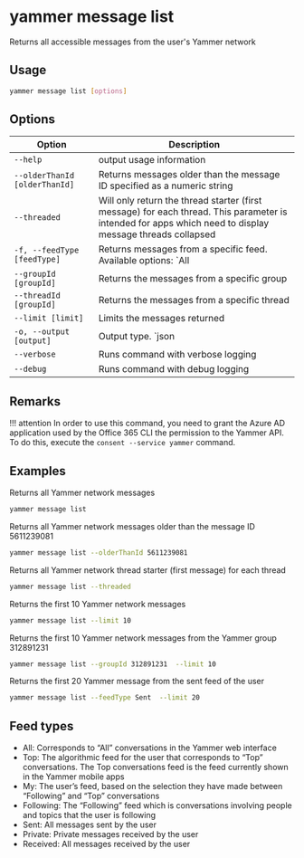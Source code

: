# yammer message list

Returns all accessible messages from the user's Yammer network

## Usage

```sh
yammer message list [options]
```

## Options

Option|Description
------|-----------
`--help`|output usage information
`--olderThanId [olderThanId]`|Returns messages older than the message ID specified as a numeric string
`--threaded`|Will only return the thread starter (first message) for each thread. This parameter is intended for apps which need to display message threads collapsed
`-f, --feedType [feedType]`|Returns messages from a specific feed. Available options: `All|Top|My|Following|Sent|Private|Received`. Default `All`
`--groupId [groupId]`|Returns the messages from a specific group
`--threadId [groupId]`|Returns the messages from a specific thread
`--limit [limit]`|Limits the messages returned
`-o, --output [output]`|Output type. `json|text`. Default `text`
`--verbose`|Runs command with verbose logging
`--debug`|Runs command with debug logging

## Remarks

!!! attention
    In order to use this command, you need to grant the Azure AD application used by the Office 365 CLI the permission to the Yammer API. To do this, execute the `consent --service yammer` command.

## Examples

Returns all Yammer network messages

```sh
yammer message list
```

Returns all Yammer network messages older than the message ID 5611239081

```sh
yammer message list --olderThanId 5611239081
```

Returns all Yammer network thread starter (first message) for each thread

```sh
yammer message list --threaded
```

Returns the first 10 Yammer network messages

```sh
yammer message list --limit 10
```

Returns the first 10 Yammer network messages from the Yammer group 312891231

```sh
yammer message list --groupId 312891231  --limit 10
```
    
Returns the first 20 Yammer message from the sent feed of the user

```sh
yammer message list --feedType Sent  --limit 20
```

## Feed types
- All: Corresponds to “All” conversations in the Yammer web interface
- Top: The algorithmic feed for the user that corresponds to “Top” conversations. The Top conversations feed is the feed currently shown in the Yammer mobile apps
- My: The user’s feed, based on the selection they have made between “Following” and “Top” conversations
- Following: The “Following” feed which is conversations involving people and topics that the user is following
- Sent: All messages sent by the user
- Private: Private messages received by the user
- Received: All messages received by the user
